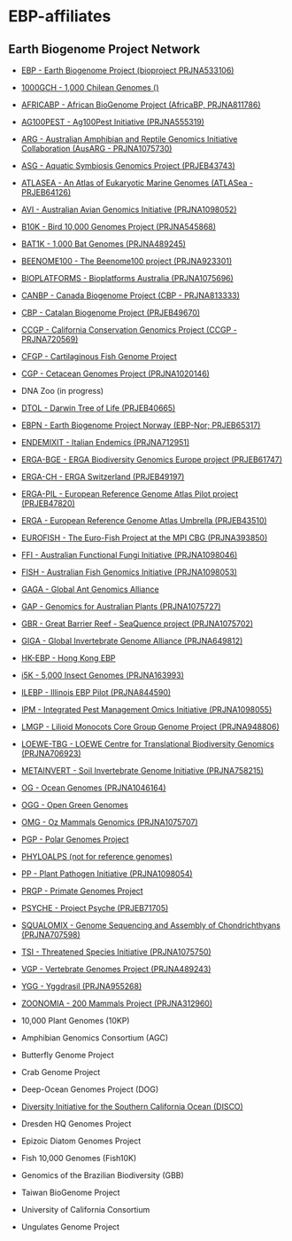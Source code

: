 <!--
Content to display at /projects/EBP-affiliates
-->
# EBP-affiliates

## Earth Biogenome Project Network

- [EBP - Earth Biogenome Project (bioproject PRJNA533106)](/projects/EBP)

- [1000GCH - 1,000 Chilean Genomes ()](/projects/1000GCH)

- [AFRICABP - African BioGenome Project (AfricaBP, PRJNA811786)](/projects/AFRICABP)

- [AG100PEST - Ag100Pest Initiative (PRJNA555319)](/projects/AG100PEST)

- [ARG - Australian Amphibian and Reptile Genomics Initiative Collaboration (AusARG - PRJNA1075730)](/projects/ARG)

- [ASG - Aquatic Symbiosis Genomics Project (PRJEB43743)](/projects/ASG)

- [ATLASEA - An Atlas of Eukaryotic Marine Genomes (ATLASea - PRJEB64126)](/projects/ATLASEA)

- [AVI - Australian Avian Genomics Initiative (PRJNA1098052)](/projects/AVI)

- [B10K - Bird 10,000 Genomes Project (PRJNA545868)](/projects/B10K)

- [BAT1K - 1,000 Bat Genomes (PRJNA489245)](/projects/BAT1K)

- [BEENOME100 - The Beenome100 project (PRJNA923301)](/projects/BEENOME100)

- [BIOPLATFORMS - Bioplatforms Australia (PRJNA1075696)](/projects/BIOPLATFORMS)

- [CANBP - Canada Biogenome Project (CBP - PRJNA813333)](/projects/CANBP)

- [CBP - Catalan Biogenome Project (PRJEB49670)](/projects/CBP)

- [CCGP - California Conservation Genomics Project (CCGP - PRJNA720569)](/projects/CCGP)

- [CFGP - Cartilaginous Fish Genome Project](/projects/CFGP)

- [CGP - Cetacean Genomes Project (PRJNA1020146)](/projects/CGP)

- DNA Zoo (in progress)

- [DTOL - Darwin Tree of Life (PRJEB40665)](/projects/DTOL)

- [EBPN - Earth Biogenome Project Norway (EBP-Nor; PRJEB65317)](/projects/EBPN)

- [ENDEMIXIT - Italian Endemics (PRJNA712951)](/projects/ENDEMIXIT)

- [ERGA-BGE - ERGA Biodiversity Genomics Europe project (PRJEB61747)](/projects/ERGA-BGE)

- [ERGA-CH - ERGA Switzerland (PRJEB49197)](/projects/ERGA-CH)

- [ERGA-PIL - European Reference Genome Atlas Pilot project (PRJEB47820)](/projects/ERGA-PIL)

- [ERGA - European Reference Genome Atlas Umbrella (PRJEB43510)](/projects/ERGA)

- [EUROFISH - The Euro-Fish Project at the MPI CBG (PRJNA393850)](/projects/EUROFISH)

- [FFI - Australian Functional Fungi Initiative (PRJNA1098046)](/projects/FFI)

- [FISH - Australian Fish Genomics Initiative (PRJNA1098053)](/projects/FISH)

- [GAGA - Global Ant Genomics Alliance](/projects/GAGA)

- [GAP - Genomics for Australian Plants (PRJNA1075727)](/projects/GAP)

- [GBR - Great Barrier Reef - SeaQuence project (PRJNA1075702)](/projects/GBR)

- [GIGA - Global Invertebrate Genome Alliance (PRJNA649812)](/projects/GIGA)

- [HK-EBP - Hong Kong EBP](/projects/HK-EBP)

- [i5K - 5,000 Insect Genomes (PRJNA163993)](/projects/i5K)

- [ILEBP - Illinois EBP Pilot (PRJNA844590)](/projects/ILEBP)

- [IPM - Integrated Pest Management Omics Initiative (PRJNA1098055)](/projects/IPM)

- [LMGP - Lilioid Monocots Core Group Genome Project (PRJNA948806)](/projects/LMGP)

- [LOEWE-TBG - LOEWE Centre for Translational Biodiversity Genomics (PRJNA706923)](/projects/LOEWE-TBG)

- [METAINVERT - Soil Invertebrate Genome Initiative (PRJNA758215)](/projects/METAINVERT)

- [OG - Ocean Genomes (PRJNA1046164)](/projects/OG)

- [OGG - Open Green Genomes](/projects/OGG)

- [OMG - Oz Mammals Genomics (PRJNA1075707)](/projects/OMG)

- [PGP - Polar Genomes Project](/projects/PGP)

- [PHYLOALPS (not for reference genomes)](/projects/PHYLOALPS)

- [PP - Plant Pathogen Initiative (PRJNA1098054)](/projects/PP)

- [PRGP - Primate Genomes Project](/projects/PRGP)

- [PSYCHE - Project Psyche (PRJEB71705)](/projects/PSYCHE)

- [SQUALOMIX - Genome Sequencing and Assembly of Chondrichthyans (PRJNA707598)](/projects/SQUALOMIX)

- [TSI - Threatened Species Initiative (PRJNA1075750)](/projects/TSI)

- [VGP - Vertebrate Genomes Project (PRJNA489243)](/projects/VGP)

- [YGG - Yggdrasil (PRJNA955268)](/projects/YGG)

- [ZOONOMIA - 200 Mammals Project (PRJNA312960)](/projects/ZOONOMIA)



- 10,000 Plant Genomes (10KP)

- Amphibian Genomics Consortium (AGC)

- Butterfly Genome Project

- Crab Genome Project

- Deep-Ocean Genomes Project (DOG)

- [Diversity Initiative for the Southern California Ocean (DISCO)](https://research.nhm.org/disco/)

- Dresden HQ Genomes Project

- Epizoic Diatom Genomes Project

- Fish 10,000 Genomes (Fish10K)

- Genomics of the Brazilian Biodiversity (GBB)

- Taiwan BioGenome Project

- University of California Consortium

- Ungulates Genome Project
